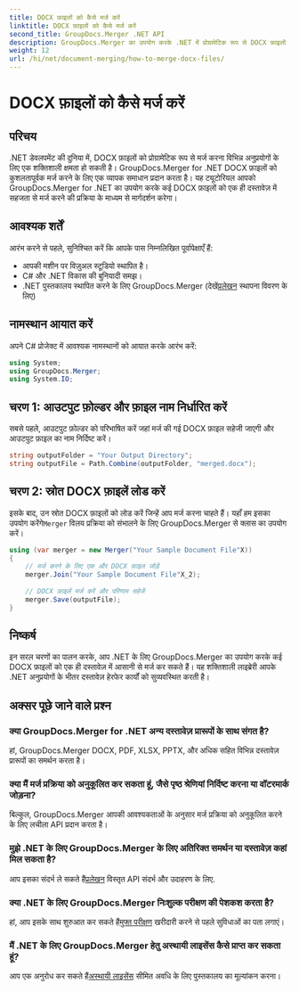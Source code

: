 ```yaml
---
title: DOCX फ़ाइलों को कैसे मर्ज करें
linktitle: DOCX फ़ाइलों को कैसे मर्ज करें
second_title: GroupDocs.Merger .NET API
description: GroupDocs.Merger का उपयोग करके .NET में प्रोग्रामेटिक रूप से DOCX फ़ाइलों को मर्ज करना सीखें, दस्तावेज़ हेरफेर कार्यों को कुशलतापूर्वक सरल बनाएं।
weight: 12
url: /hi/net/document-merging/how-to-merge-docx-files/
---
```


# DOCX फ़ाइलों को कैसे मर्ज करें

## परिचय
.NET डेवलपमेंट की दुनिया में, DOCX फ़ाइलों को प्रोग्रामेटिक रूप से मर्ज करना विभिन्न अनुप्रयोगों के लिए एक शक्तिशाली क्षमता हो सकती है। GroupDocs.Merger for .NET DOCX फ़ाइलों को कुशलतापूर्वक मर्ज करने के लिए एक व्यापक समाधान प्रदान करता है। यह ट्यूटोरियल आपको GroupDocs.Merger for .NET का उपयोग करके कई DOCX फ़ाइलों को एक ही दस्तावेज़ में सहजता से मर्ज करने की प्रक्रिया के माध्यम से मार्गदर्शन करेगा।
## आवश्यक शर्तें
आरंभ करने से पहले, सुनिश्चित करें कि आपके पास निम्नलिखित पूर्वापेक्षाएँ हैं:
- आपकी मशीन पर विज़ुअल स्टूडियो स्थापित है।
- C# और .NET विकास की बुनियादी समझ।
-  .NET पुस्तकालय स्थापित करने के लिए GroupDocs.Merger (देखें[प्रलेखन](https://tutorials.groupdocs.com/merger/net/) स्थापना विवरण के लिए)

## नामस्थान आयात करें
अपने C# प्रोजेक्ट में आवश्यक नामस्थानों को आयात करके आरंभ करें:
```csharp
using System; 
using GroupDocs.Merger;
using System.IO;
```
## चरण 1: आउटपुट फ़ोल्डर और फ़ाइल नाम निर्धारित करें
सबसे पहले, आउटपुट फ़ोल्डर को परिभाषित करें जहां मर्ज की गई DOCX फ़ाइल सहेजी जाएगी और आउटपुट फ़ाइल का नाम निर्दिष्ट करें।
```csharp
string outputFolder = "Your Output Directory";
string outputFile = Path.Combine(outputFolder, "merged.docx");
```
## चरण 2: स्रोत DOCX फ़ाइलें लोड करें
इसके बाद, उन स्रोत DOCX फ़ाइलों को लोड करें जिन्हें आप मर्ज करना चाहते हैं। यहाँ हम इसका उपयोग करेंगे`Merger` विलय प्रक्रिया को संभालने के लिए GroupDocs.Merger से क्लास का उपयोग करें।
```csharp
using (var merger = new Merger("Your Sample Document File"X))
{
    // मर्ज करने के लिए एक और DOCX फ़ाइल जोड़ें
    merger.Join("Your Sample Document File"X_2);
    
    // DOCX फ़ाइलें मर्ज करें और परिणाम सहेजें
    merger.Save(outputFile);
}
```

## निष्कर्ष
इन सरल चरणों का पालन करके, आप .NET के लिए GroupDocs.Merger का उपयोग करके कई DOCX फ़ाइलों को एक ही दस्तावेज़ में आसानी से मर्ज कर सकते हैं। यह शक्तिशाली लाइब्रेरी आपके .NET अनुप्रयोगों के भीतर दस्तावेज़ हेरफेर कार्यों को सुव्यवस्थित करती है।
## अक्सर पूछे जाने वाले प्रश्न
### क्या GroupDocs.Merger for .NET अन्य दस्तावेज़ प्रारूपों के साथ संगत है?
हां, GroupDocs.Merger DOCX, PDF, XLSX, PPTX, और अधिक सहित विभिन्न दस्तावेज़ प्रारूपों का समर्थन करता है।
### क्या मैं मर्ज प्रक्रिया को अनुकूलित कर सकता हूं, जैसे पृष्ठ श्रेणियां निर्दिष्ट करना या वॉटरमार्क जोड़ना?
बिल्कुल, GroupDocs.Merger आपकी आवश्यकताओं के अनुसार मर्ज प्रक्रिया को अनुकूलित करने के लिए लचीला API प्रदान करता है।
### मुझे .NET के लिए GroupDocs.Merger के लिए अतिरिक्त समर्थन या दस्तावेज़ कहां मिल सकता है?
 आप इसका संदर्भ ले सकते हैं[प्रलेखन](https://tutorials.groupdocs.com/merger/net/) विस्तृत API संदर्भ और उदाहरण के लिए.
### क्या .NET के लिए GroupDocs.Merger निःशुल्क परीक्षण की पेशकश करता है?
 हां, आप इसके साथ शुरुआत कर सकते हैं[मुफ्त परीक्षण](https://releases.groupdocs.com/) खरीदारी करने से पहले सुविधाओं का पता लगाएं।
### मैं .NET के लिए GroupDocs.Merger हेतु अस्थायी लाइसेंस कैसे प्राप्त कर सकता हूं?
 आप एक अनुरोध कर सकते हैं[अस्थायी लाइसेंस](https://purchase.groupdocs.com/temporary-license/) सीमित अवधि के लिए पुस्तकालय का मूल्यांकन करना।